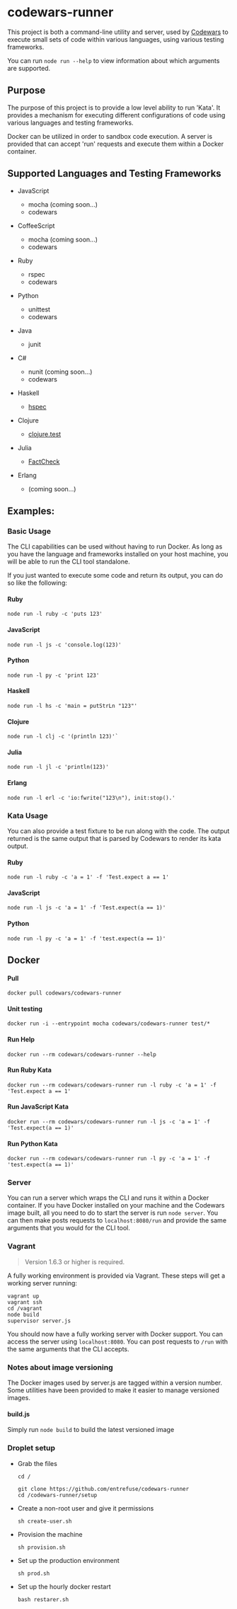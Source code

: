 # codewars-runner

This project is both a command-line utility and server, used by [Codewars](http://www.codewars.com) to execute small sets of code within various languages, using various testing frameworks.

You can run `node run --help` to view information about which arguments are supported.

## Purpose

The purpose of this project is to provide a low level ability to run 'Kata'. It provides a mechanism for executing different configurations of code using various languages and testing frameworks.

Docker can be utilized in order to sandbox code execution. A server is provided that can accept 'run' requests and execute them within a Docker container.

## Supported Languages and Testing Frameworks

- JavaScript
	- mocha (coming soon...)
	- codewars

- CoffeeScript
	- mocha (coming soon...)
	- codewars

- Ruby
	- rspec
	- codewars

- Python
	- unittest
	- codewars

- Java
	- junit

- C#
	- nunit (coming soon...)
	- codewars

- Haskell
	- [hspec](http://hspec.github.io)

- Clojure
	- [clojure.test](https://clojure.github.io/clojure/clojure.test-api.html)

- Julia
	- [FactCheck](https://github.com/zachallaun/FactCheck.jl#usage)

- Erlang
    - (coming soon...)
	
## Examples:

### Basic Usage

The CLI capabilities can be used without having to run Docker. As long as you have the language and frameworks installed on your host machine, you will be able to run the CLI tool standalone.

If you just wanted to execute some code and return its output, you can do so like the following:

#### Ruby 

	node run -l ruby -c 'puts 123'

#### JavaScript

	node run -l js -c 'console.log(123)'

#### Python

	node run -l py -c 'print 123'
  
#### Haskell

	node run -l hs -c 'main = putStrLn "123"'
  
#### Clojure

	node run -l clj -c '(println 123)'`

#### Julia

	node run -l jl -c 'println(123)'

#### Erlang

	node run -l erl -c 'io:fwrite("123\n"), init:stop().'

### Kata Usage

You can also provide a test fixture to be run along with the code. The output returned is the same output that is parsed by Codewars to render its kata output.

#### Ruby

	node run -l ruby -c 'a = 1' -f 'Test.expect a == 1'


#### JavaScript

	node run -l js -c 'a = 1' -f 'Test.expect(a == 1)'

#### Python

	node run -l py -c 'a = 1' -f 'test.expect(a == 1)'


## Docker

#### Pull

	docker pull codewars/codewars-runner

#### Unit testing

	docker run -i --entrypoint mocha codewars/codewars-runner test/*
	
#### Run Help

	docker run --rm codewars/codewars-runner --help
	
#### Run Ruby Kata

	docker run --rm codewars/codewars-runner run -l ruby -c 'a = 1' -f 'Test.expect a == 1'

	
#### Run JavaScript Kata

	docker run --rm codewars/codewars-runner run -l js -c 'a = 1' -f 'Test.expect(a == 1)'

	
#### Run Python Kata

	docker run --rm codewars/codewars-runner run -l py -c 'a = 1' -f 'test.expect(a == 1)'

	
### Server

You can run a server which wraps the CLI and runs it within a Docker container. If you have Docker installed on your machine and the Codewars image built, all you need to do to start the server is run `node server`. You can then make posts requests to `localhost:8080/run` and provide the same arguments that you would for the CLI tool.

### Vagrant

> Version 1.6.3 or higher is required.

 A fully working environment is provided via Vagrant. These steps will get a working server running:
 
	vagrant up
 	vagrant ssh
 	cd /vagrant
 	node build
 	supervisor server.js
	
 You should now have a fully working server with Docker support. You can access the server using `localhost:8080`. You can post requests to `/run` with the same arguments that the CLI accepts.

### Notes about image versioning

The Docker images used by server.js are tagged within a version number. Some utilities have been provided to make it easier to manage versioned images.

#### build.js

Simply run `node build` to build the latest versioned image

### Droplet setup

- Grab the files

	  cd /

	  git clone https://github.com/entrefuse/codewars-runner
	  cd /codewars-runner/setup

- Create a non-root user and give it permissions

	  sh create-user.sh

- Provision the machine

	  sh provision.sh

- Set up the production environment

	  sh prod.sh

- Set up the hourly docker restart

	  bash restarer.sh
